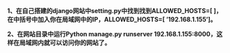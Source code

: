 **1、在自己搭建的django网站中setting.py中找到找到ALLOWED\_HOSTS=\[ \]，在中括号中加入你在局域网中的IP，ALLOWED\_HOSTS=\[ ’192.168.1.155’\]。**

**2、在网站目录中运行Python manage.py runserver 192.168.1.155:8000，这样在局域网内就可以访问你的网站了。**

